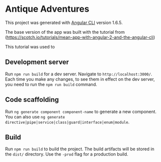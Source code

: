 # Antique Adventures

This project was generated with [Angular CLI](https://github.com/angular/angular-cli) version 1.6.5.

The base version of the app was built with the tutorial from (https://scotch.io/tutorials/mean-app-with-angular-2-and-the-angular-cli)

This tutorial was used to 

## Development server

Run `npm run build` for a dev server. Navigate to `http://localhost:3000/`.
Each time you make any changes, to see them in effect on the dev server, you need to run the `npm run build` command.

## Code scaffolding

Run `ng generate component component-name` to generate a new component. You can also use `ng generate directive|pipe|service|class|guard|interface|enum|module`.

## Build

Run `npm run build` to build the project. The build artifacts will be stored in the `dist/` directory. Use the `-prod` flag for a production build.

